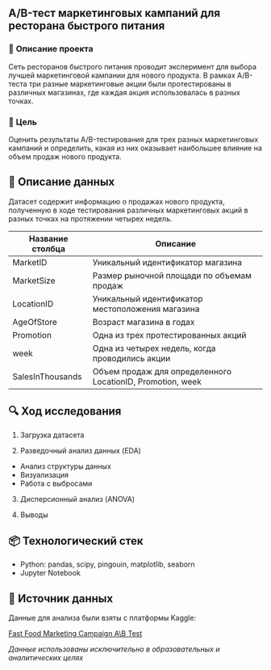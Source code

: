 ## A/B-тест маркетинговых кампаний для ресторана быстрого питания

### 📝 **Описание проекта**

Сеть ресторанов быстрого питания проводит эксперимент для выбора лучшей маркетинговой кампании для нового продукта. В рамках A/B-теста три разные маркетинговые акции были протестированы в различных магазинах, где каждая акция использовалась в разных точках.

### 🎯 **Цель**

Оценить результаты A/B-тестирования для трех разных маркетинговых кампаний и определить, какая из них оказывает наибольшее влияние на объем продаж нового продукта.

## 🧩 **Описание данных**
Датасет содержит информацию о продажах нового продукта, полученную в ходе тестирования различных маркетинговых акций в разных точках на протяжении четырех недель.

| Название столбца | Описание |
|------------------|----------|
| MarketID         | Уникальный идентификатор магазина |
| MarketSize       | Размер рыночной площади по объемам продаж |
| LocationID       | Уникальный идентификатор местоположения магазина |
| AgeOfStore       | Возраст магазина в годах |
| Promotion        | Одна из трех протестированных акций |
| week             | Одна из четырех недель, когда проводились акции |
| SalesInThousands | Объем продаж для определенного LocationID, Promotion, week |

## 🔍 **Ход исследования**

1. Загрузка датасета

2. Разведочный анализ данных (EDA)

 * Анализ структуры данных
 * Визуализация
 * Работа с выбросами

3. Дисперсионный анализ (ANOVA)

4. Выводы

## 📦 **Технологический стек**

* Python: pandas, scipy, pingouin, matplotlib, seaborn
* Jupyter Notebook

## 🔗 **Источник данных**

Данные для анализа были взяты с платформы Kaggle:

[Fast Food Marketing Campaign A\B Test](https://www.kaggle.com/datasets/chebotinaa/fast-food-marketing-campaign-ab-test)

*Данные использованы исключительно в образовательных и аналитических целях*
